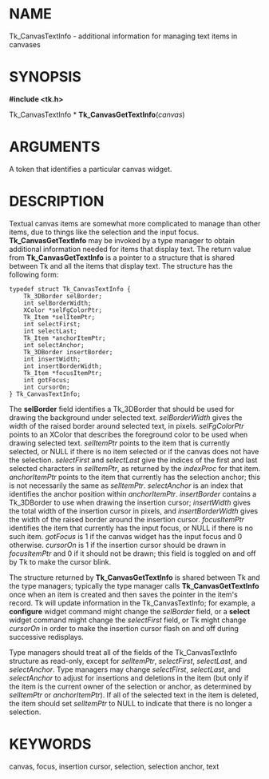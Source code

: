 # NAME

Tk_CanvasTextInfo - additional information for managing text items in
canvases

# SYNOPSIS

**#include \<tk.h\>**

Tk_CanvasTextInfo \* **Tk_CanvasGetTextInfo**(*canvas*)

# ARGUMENTS

A token that identifies a particular canvas widget.

# DESCRIPTION

Textual canvas items are somewhat more complicated to manage than other
items, due to things like the selection and the input focus.
**Tk_CanvasGetTextInfo** may be invoked by a type manager to obtain
additional information needed for items that display text. The return
value from **Tk_CanvasGetTextInfo** is a pointer to a structure that is
shared between Tk and all the items that display text. The structure has
the following form:

    typedef struct Tk_CanvasTextInfo {
        Tk_3DBorder selBorder;
        int selBorderWidth;
        XColor *selFgColorPtr;
        Tk_Item *selItemPtr;
        int selectFirst;
        int selectLast;
        Tk_Item *anchorItemPtr;
        int selectAnchor;
        Tk_3DBorder insertBorder;
        int insertWidth;
        int insertBorderWidth;
        Tk_Item *focusItemPtr;
        int gotFocus;
        int cursorOn;
    } Tk_CanvasTextInfo;

The **selBorder** field identifies a Tk_3DBorder that should be used for
drawing the background under selected text. *selBorderWidth* gives the
width of the raised border around selected text, in pixels.
*selFgColorPtr* points to an XColor that describes the foreground color
to be used when drawing selected text. *selItemPtr* points to the item
that is currently selected, or NULL if there is no item selected or if
the canvas does not have the selection. *selectFirst* and *selectLast*
give the indices of the first and last selected characters in
*selItemPtr*, as returned by the *indexProc* for that item.
*anchorItemPtr* points to the item that currently has the selection
anchor; this is not necessarily the same as *selItemPtr*. *selectAnchor*
is an index that identifies the anchor position within *anchorItemPtr*.
*insertBorder* contains a Tk_3DBorder to use when drawing the insertion
cursor; *insertWidth* gives the total width of the insertion cursor in
pixels, and *insertBorderWidth* gives the width of the raised border
around the insertion cursor. *focusItemPtr* identifies the item that
currently has the input focus, or NULL if there is no such item.
*gotFocus* is 1 if the canvas widget has the input focus and 0
otherwise. *cursorOn* is 1 if the insertion cursor should be drawn in
*focusItemPtr* and 0 if it should not be drawn; this field is toggled on
and off by Tk to make the cursor blink.

The structure returned by **Tk_CanvasGetTextInfo** is shared between Tk
and the type managers; typically the type manager calls
**Tk_CanvasGetTextInfo** once when an item is created and then saves the
pointer in the item\'s record. Tk will update information in the
Tk_CanvasTextInfo; for example, a **configure** widget command might
change the *selBorder* field, or a **select** widget command might
change the *selectFirst* field, or Tk might change *cursorOn* in order
to make the insertion cursor flash on and off during successive
redisplays.

Type managers should treat all of the fields of the Tk_CanvasTextInfo
structure as read-only, except for *selItemPtr*, *selectFirst*,
*selectLast*, and *selectAnchor*. Type managers may change
*selectFirst*, *selectLast*, and *selectAnchor* to adjust for insertions
and deletions in the item (but only if the item is the current owner of
the selection or anchor, as determined by *selItemPtr* or
*anchorItemPtr*). If all of the selected text in the item is deleted,
the item should set *selItemPtr* to NULL to indicate that there is no
longer a selection.

# KEYWORDS

canvas, focus, insertion cursor, selection, selection anchor, text

<!---
Copyright (c) 1994-1996 Sun Microsystems, Inc
-->

